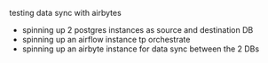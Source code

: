 testing data sync with airbytes
- spinning up 2 postgres instances as source and destination DB
- spinning up an airflow instance tp orchestrate
- spinning up an airbyte instance for data sync between the 2 DBs

